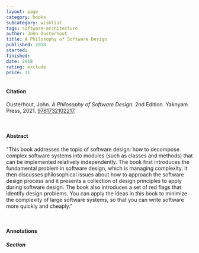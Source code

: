 ```yaml
---
layout: page
category: books
subcategory: wishlist
tags: software-architecture
author: John Ousterhout
title: A Philosophy of Software Design
published: 2018
started:
finished:
date: 2018
rating: exclude
price: 31
---
```


#### Citation

Ousterhout, John. *A Philosophy of Software Design.* 2nd Edition. Yaknyam Press, 2021. [9781732102217](https://www.amazon.ca/Philosophy-Software-Design-2nd/dp/173210221X).

<br>

#### Abstract

"This book addresses the topic of software design: how to decompose complex software systems into modules (such as classes and methods) that can be implemented relatively independently. The book first introduces the fundamental problem in software design, which is managing complexity. It then discusses philosophical issues about how to approach the software design process and it presents a collection of design principles to apply during software design. The book also introduces a set of red flags that identify design problems. You can apply the ideas in this book to minimize the complexity of large software systems, so that you can write software more quickly and cheaply."

<br>

#### Annotations

##### Section
